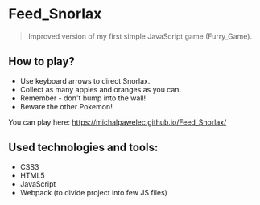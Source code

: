 # Feed_Snorlax

> Improved version of my first simple JavaScript game (Furry_Game).

## How to play?
* Use keyboard arrows to direct Snorlax.
* Collect as many apples and oranges as you can.
* Remember - don't bump into the wall!
* Beware the other Pokemon!

You can play here: https://michalpawelec.github.io/Feed_Snorlax/

## Used technologies and tools:
* CSS3
* HTML5
* JavaScript
* Webpack (to divide project into few JS files)
